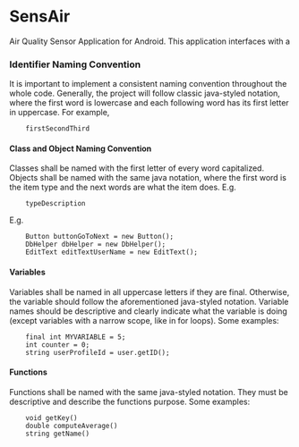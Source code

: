 # SensAir
Air Quality Sensor Application for Android. This application interfaces with a 

### Identifier Naming Convention
It is important to implement a consistent naming convention throughout the whole code. Generally, the project will follow classic java-styled notation, where the first word is lowercase and each following word has its first letter in uppercase. For example,
```
    firstSecondThird
```

#### Class and Object Naming Convention
Classes shall be named with the first letter of every word capitalized. Objects shall be named with the same java notation, where the first word is the item type and the next words are what the item does. E.g.
```
    typeDescription
```
E.g.
```
    Button buttonGoToNext = new Button();
    DbHelper dbHelper = new DbHelper();
    EditText editTextUserName = new EditText();
```
#### Variables
Variables shall be named in all uppercase letters if they are final. Otherwise, the variable should follow the aforementioned java-styled notation. Variable names should be descriptive and clearly indicate what the variable is doing (except variables with a narrow scope, like in for loops). Some examples:
```
    final int MYVARIABLE = 5;
    int counter = 0;
    string userProfileId = user.getID();
```
#### Functions
Functions shall be named with the same java-styled notation. They must be descriptive and describe the functions purpose. Some examples:
```
    void getKey()
    double computeAverage()
    string getName()
```

